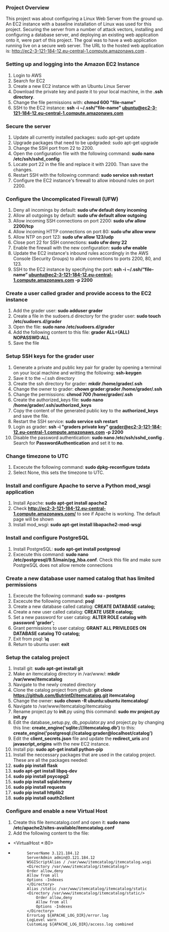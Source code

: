 ### Project Overview
This project was about configuring a Linux Web Server from the ground up. An EC2 instance with a baseline installation of Linux was used for this project. Securing the server from a number of attack vectors, installing and configuring a database server, and deploying an existing web application onto it, were part of this project. The goal was to have a web application running live on a secure web server. The URL to the hosted web application is: http://ec2-3-121-184-12.eu-central-1.compute.amazonaws.com .

### Setting up and logging into the Amazon EC2 Instance
1. Login to AWS
2. Search for EC2
3. Create a new EC2 instance with an Ubuntu Linux Server
4. Download the private key and paste it to your local machine, in the **.ssh directory**.
5. Change the file permissions with: **chmod 600 "file-name"**
6. SSH to the EC2 instance: **ssh -i ~/.ssh/"file-name" ubuntu@ec2-3-121-184-12.eu-central-1.compute.amazonaws.com**

### Secure the server
1.  Update all currently installed packages: sudo apt-get update
2.  Upgrade packages that need to be updgraded: sudo apt-get upgrade
3.  Change the SSH port from 22 to 2200.
4. Open the configuration file with the following command: **sudo nano /etc/ssh/sshd_config**
5. Locate port 22 in the file and replace it with 2200. Than save the changes.
6. Restart SSH with the following command: **sudo service ssh restart**
7. Configure the EC2 instance's firewall to allow inbound rules on port 2200.
 
### Configure the Uncomplicated Firewall (UFW)
1. Deny all incomings by default: **sudo ufw default deny incoming**
2. Allow all outgoings by default: **sudo ufw default allow outgoing**
3. Allow incoming SSH connections on port 2200: **sudo ufw allow 2200/tcp**
4. Allow incoming HTTP connections on port 80: **sudo ufw allow www**
5. Allow NTP on port 123: **sudo ufw allow 123/udp**
6. Close port 22 for SSH connections: **sudo ufw deny 22**
7. Enable the firewall with the new configuration: **sudo ufw enable**
8. Update the EC2 instance's inbound rules accordingly in the AWS Console (Security Groups) to allow connections to ports 2200, 80, and 123.
9. SSH to the EC2 instance by specifying the port: **ssh -i ~/.ssh/“file-name” ubuntu@ec2-3-121-184-12.eu-central-1.compute.amazonaws.com -p 2200**

### Create a user called **grader** and provide access to the EC2 instance
1. Add the grader user: **sudo adduser grader**
2. Create a file in the sudoers.d directory for the grader user: **sudo touch /etc/sudoers.d/grader**
3. Open the file: **sudo nano /etc/sudoers.d/grader**
3. Add the following content to this file: **grader ALL=(ALL) NOPASSWD:ALL**
4. Save the file

### Setup SSH keys for the grader user
1. Generate a private and public key pair for grader by opening a terminal on your local machine and writting the following: **ssh-keygen**
2. Save it to the ~/.ssh directory
2. Create the ssh directory for grader: **mkdir /home/grader/.ssh**
3. Change the owner to grader: **chown grader:grader /home/grader/.ssh**
4. Change the permissions: **chmod 700 /home/grader/.ssh**
5. Create the authorized_keys file: **sudo nano /home/grader/.ssh/authorized_keys**
6. Copy the content of the generated public key to the **authorized_keys** and save the file.
7. Restart the SSH service: **sudo service ssh restart**
8. Login as grader: **ssh -i "graders private key" grader@ec2-3-121-184-12.eu-central-1.compute.amazonaws.com -p 2200**
9. Disable the password authentication: **sudo nano /etc/ssh/sshd_config** . Search for **PasswordAuthentication** and set it to **no**.

### Change timezone to UTC
1. Excecute the following command: **sudo dpkg-reconfigure tzdata**
2. Select None, this sets the timezone to UTC.

### Install and configure Apache to serve a Python mod_wsgi application
1. Install Apache: **sudo apt-get install apache2**
2. Check **http://ec2-3-121-184-12.eu-central-1.compute.amazonaws.com/** to see if Apache is working. The default page will be shown
3. Install mod_wsgi: **sudo apt-get install libapache2-mod-wsgi**

### Install and configure PostgreSQL
1. Install PostgreSQL: **sudo apt-get install postgresql**
2. Excecute this command: **sudo nano /etc/postgresql/9.5/main/pg_hba.conf**. Check this file and make sure PostgreSQL does not allow remote connections

### Create a new database user named catalog that has limited permissions
1. Excecute the following command: **sudo su - postgres**
2. Excecute the following command: **psql**
1. Create a new database called catalog: **CREATE DATABASE catalog;**
2. Create a new user called catalog: **CREATE USER catalog;**
3. Set a new password for user catalog: **ALTER ROLE catalog with password 'grader';**
4. Grant permissions to user catalog: **GRANT ALL PRIVILEGES ON DATABASE catalog TO catalog;**
5. Exit from psql: **\q**
6. Return to ubuntu user: **exit**

### Setup the catalog project
1. Install git: **sudo apt-get install git**
2. Make an itemcatalog directory in /var/www/: **mkdir /var/www/itemcatalog**
3. Navigate to the newly created directory
4. Clone the catalog project from github: **git clone https://github.com/ButrintD/itemcatalog.git itemcatalog**
5. Change the owner: **sudo chown -R ubuntu:ubuntu itemcatalog/**
6. Navigate to /var/www/itemcatalog/itemcatalog
7. Rename project.py to __init__.py using this command: **sudo mv project.py __init__.py**
8. Edit the database_setup.py, db_populator.py and project.py by changing this line: **create_engine('sqlite:///itemcatalog.db')** to this: **create_engine('postgresql://catalog:grader@localhost/catalog')**
9. Edit the **client_secrets.json** file and update the **redirect_uris** and **javascript_origins** with the new EC2 instance.
10. Install pip: **sudo apt-get install python-pip**
11. Install the neccessary packages that are used in the catalog project. These are all the packages needed:
12. **sudo pip install flask**
13. **sudo apt-get install libpq-dev**
14. **sudo pip install psycopg2**
15. **sudo pip install sqlalchemy**
16. **sudo pip install requests**
17. **sudo pip install httplib2**
18. **sudo pip install oauth2client**

### Configure and enable a new Virtual Host
1. Create this file itemcatalog.conf and open it: **sudo nano /etc/apache2/sites-available/itemcatalog.conf**
2. Add the following content to the file:
*   <VirtualHost *:80>
*           ServerName 3.121.184.12
		    ServerAdmin admin@3.121.184.12
		    WSGIScriptAlias / /var/www/itemcatalog/itemcatalog.wsgi
		    <Directory /var/www/itemcatalog/itemcatalog/>
			Order allow,deny
			Allow from all
			Options -Indexes
	    	</Directory>
    		Alias /static /var/www/itemcatalog/itemcatalog/static
    		<Directory /var/www/itemcatalog/itemcatalog/static/>
    			Order allow,deny
    			Allow from all
    			Options -Indexes
    		</Directory>
    		ErrorLog ${APACHE_LOG_DIR}/error.log
    		LogLevel warn
    		CustomLog ${APACHE_LOG_DIR}/access.log combined
</VirtualHost>
